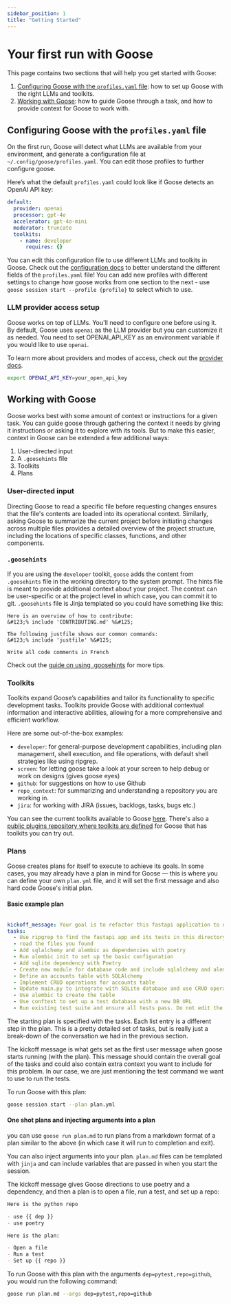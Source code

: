 ```yaml
---
sidebar_position: 1
title: "Getting Started"
---
```


# Your first run with Goose

This page contains two sections that will help you get started with Goose:

1. [Configuring Goose with the `profiles.yaml` file](#configuring-goose-with-the-profilesyaml-file): how to set up Goose with the right LLMs and toolkits.
2. [Working with Goose](#working-with-goose): how to guide Goose through a task, and how to provide context for Goose to work with.

## Configuring Goose with the `profiles.yaml` file
On the first run, Goose will detect what LLMs are available from your environment, and generate a configuration file at `~/.config/goose/profiles.yaml`. You can edit those profiles to further configure goose.

Here’s what the default `profiles.yaml` could look like if Goose detects an OpenAI API key:

```yaml
default:
  provider: openai
  processor: gpt-4o
  accelerator: gpt-4o-mini
  moderator: truncate
  toolkits:
    - name: developer
      requires: {}
```

You can edit this configuration file to use different LLMs and toolkits in Goose. Check out the [configuration docs][configuration] to better understand the different fields of the `profiles.yaml` file! You can add new profiles with different settings to change how goose works from one section to the next - use `goose session start --profile {profile}` to select which to use.

### LLM provider access setup

Goose works on top of LLMs.  You'll need to configure one before using it. By default, Goose uses `openai` as the LLM provider but you can customize it as needed. You need to set OPENAI_API_KEY as an environment variable if you would like to use `openai`.

To learn more about providers and modes of access, check out the [provider docs][providers].
```sh
export OPENAI_API_KEY=your_open_api_key
```

## Working with Goose

Goose works best with some amount of context or instructions for a given task. You can guide goose through gathering the context it needs by giving it instructions or asking it to explore with its tools. But to make this easier, context in Goose can be extended a few additional ways:

1. User-directed input
2. A `.goosehints` file
3. Toolkits
4. Plans

### User-directed input

Directing Goose to read a specific file before requesting changes ensures that the file's contents are loaded into its operational context. Similarly, asking Goose to summarize the current project before initiating changes across multiple files provides a detailed overview of the project structure, including the locations of specific classes, functions, and other components.

### `.goosehints`

If you are using the `developer` toolkit, `goose` adds the content from `.goosehints` file in the working directory to the system prompt. The hints file is meant to provide additional context about your project. The context can be user-specific or at the project level in which case, you can commit it to git. `.goosehints` file is Jinja templated so you could have something like this:

```
Here is an overview of how to contribute:
&#123;% include 'CONTRIBUTING.md' %&#125;

The following justfile shows our common commands:
&#123;% include 'justfile' %&#125;

Write all code comments in French
```

Check out the [guide on using .goosehints][using-goosehints] for more tips.

### Toolkits

Toolkits expand Goose’s capabilities and tailor its functionality to specific development tasks. Toolkits provide Goose with additional contextual information and interactive abilities, allowing for a more comprehensive and efficient workflow.

Here are some out-of-the-box examples:

* `developer`: for general-purpose development capabilities, including plan management, shell execution, and file operations, with default shell strategies like using ripgrep.
* `screen`: for letting goose take a look at your screen to help debug or work on designs (gives goose eyes)
* `github`: for suggestions on how to use Github
* `repo_context`: for summarizing and understanding a repository you are working in.
* `jira`: for working with JIRA (issues, backlogs, tasks, bugs etc.)

You can see the current toolkits available to Goose [here][available-toolkits]. There's also a [public plugins repository where toolkits are defined][goose-plugins] for Goose that has toolkits you can try out.

### Plans

Goose creates plans for itself to execute to achieve its goals. In some cases, you may already have a plan in mind for Goose — this is where you can define your own `plan.yml` file, and it will set the first message and also hard code Goose's initial plan.


#### Basic example plan

```yaml

kickoff_message: Your goal is to refactor this fastapi application to use a sqlite database. Use `pytest -s -v -x` to run the tests when needed.
tasks:
  - Use ripgrep to find the fastapi app and its tests in this directory
  - read the files you found
  - Add sqlalchemy and alembic as dependencies with poetry
  - Run alembic init to set up the basic configuration
  - Add sqlite dependency with Poetry
  - Create new module for database code and include sqlalchemy and alembic setup
  - Define an accounts table with SQLAlchemy
  - Implement CRUD operations for accounts table
  - Update main.py to integrate with SQLite database and use CRUD operation
  - Use alembic to create the table
  - Use conftest to set up a test database with a new DB URL
  - Run existing test suite and ensure all tests pass. Do not edit the test case behavior, instead use tests to find issues.
```


The starting plan is specified with the tasks. Each list entry is a different step in the plan. This is a pretty detailed set of tasks, but is really just a break-down of the conversation we had in the previous section.

The kickoff message is what gets set as the first user message when goose starts running (with the plan). This message should contain the overall goal of the tasks and could also contain extra context you want to include for this problem. In our case, we are just mentioning the test command we want to use to run the tests.

To run Goose with this plan:

``` sh
goose session start --plan plan.yml
```

#### One shot plans and injecting arguments into a plan

you can use `goose run plan.md` to run plans from a markdown format of a plan similar to the above (in which case it will run to completion and exit).

You can also inject arguments into your plan. `plan.md` files can be templated with `jinja` and can include variables that are passed in when you start the session.

The kickoff message gives Goose directions to use poetry and a dependency, and then a plan is to open a file, run a test, and set up a repo:

```md
Here is the python repo

- use {{ dep }}
- use poetry

Here is the plan:

- Open a file
- Run a test
- Set up {{ repo }}
```

To run Goose with this plan with the arguments `dep=pytest,repo=github`, you would run the following command:

```sh
goose run plan.md --args dep=pytest,repo=github
```

[configuration]: ../configuration.md
[available-toolkits]: ../plugins/available-toolkits.md
[providers]: ../plugins/providers.md
[goose-plugins]:https://github.com/block-open-source/goose-plugins
[using-goosehints]: https://block.github.com/goose/guidance/using-goosehints.html
